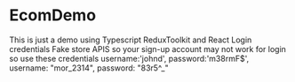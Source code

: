 # EcomDemo
This is just a demo using Typescript ReduxToolkit and React 
Login credentials 
Fake store APIS  so your sign-up account may not work for login so use these credentials
 username:'johnd',
 password:'m38rmF$',
 username: "mor_2314",
 password: "83r5^_"
